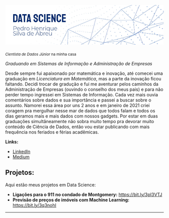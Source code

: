 <!-- [![author](https://img.shields.io/badge/author-carlosfab-red.svg)](https://www.linkedin.com/in/carlosfab) [![](https://img.shields.io/badge/python-3.7+-blue.svg)](https://www.python.org/downloads/release/python-365/) [![GPLv3 license](https://img.shields.io/badge/License-GPLv3-blue.svg)](http://perso.crans.org/besson/LICENSE.html) [![contributions welcome](https://img.shields.io/badge/contributions-welcome-brightgreen.svg?style=flat)](https://github.com/carlosfab/data_science/issues) -->

<p align="center">
  <img src="images/new-banner.jpg" >
</p>

<sub>*Cientista de Dados Júnior* na minha casa</sub>

*Graduando em Sistemas de Informação e Administração de Empresas*

Desde sempre fui apaixonado por matemática e inovação, até comecei uma graduação em *Licenciatura em Matemática*, mas a parte da inovação ficou faltando. Decidi trocar de gradução e fui me aventurar pelos caminhos da Administração de Empresas (ouvindo o conselho dos meus pais) e para não perder tempo ingressei em Sistemas de Informação. 
Cada vez mais ouvia comentários sobre dados e sua importância e passei a buscar sobre o assunto. Namorei essa área por uns 2 anos e em janeiro de 2021 criei coragem pra mergulhar nesse mar de dados que todos falam e todos os dias geramos mais e mais dados com nossos gadgets.
Por estar em duas graduações simultâneamente não sobra muito tempo pra devorar muito conteúdo de Ciência de Dados, então vou estar publicando com mais frequência nos feriados e férias acadêmicas.


**Links:**

* [LinkedIn](https://www.linkedin.com/in/pedro-henrique-silva-de-abreu/)
* [Medium](https://medium.com/@phsilvadeabreu)


## Projetos:
Aqui estão meus projetos em Data Science:

* **Ligações para o 911 no condado de Montgomery:** https://bit.ly/3pI3VTJ
* **Previsão de preços de imóveis com Machine Learning:** https://bit.ly/3q3nohI

<!-- * **Como usar o Histograma para Data Science:** https://bit.ly/2L2cMwy
* **Como Implementar Regressão Linear com Python:** https://bit.ly/2Li5pzY
* **Data Science: Investigando o naufrágio do Titanic:** https://bit.ly/2Ubr5SH
* **Como Tratar Dados Ausentes com Pandas:** https://bit.ly/31KWSMN
* **XGBoost: aprenda este algoritmo de Machine Learning em Python:** https://bit.ly/2UbRhws
* **Como criar uma Wordcloud em Python:** https://bit.ly/2OxsphM
* **Como lidar com dados desbalanceados:** https://bit.ly/2ZlaNsV -->

---





